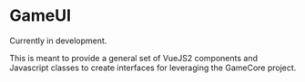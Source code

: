 # GameUI

Currently in development.

This is meant to provide a general set of VueJS2 components and Javascript classes to create interfaces for leveraging the GameCore project.

